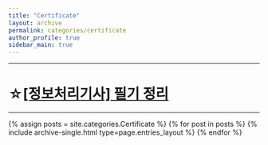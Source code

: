 ```yaml
---
title: "Certificate"
layout: archive
permalink: categories/certificate
author_profile: true
sidebar_main: true
---
```


---
# ☆[[정보처리기사] 필기 정리](/Certificate/Engineer-Information-Processing/)

---

{% assign posts = site.categories.Certificate %}
{% for post in posts %} {% include archive-single.html type=page.entries_layout %} {% endfor %}